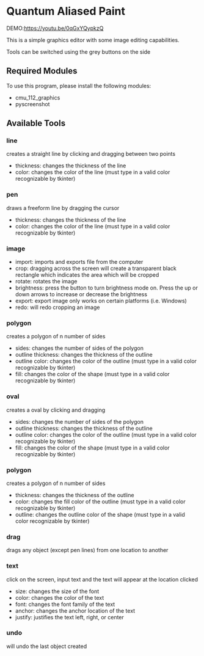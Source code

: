 # Quantum Aliased Paint

DEMO:https://youtu.be/0qGxYQypkzQ

This is a simple graphics editor with some image editing capabilities. 

Tools can be switched using the grey buttons on the side

## Required Modules

To use this program, please install the following modules:
* cmu_112_graphics
* pyscreenshot

## Available Tools

### line
creates a straight line by clicking and dragging between two points
* thickness: changes the thickness of the line
* color: changes the color of the line (must type in a valid color recognizable by tkinter)

### pen
draws a freeform line by dragging the cursor
* thickness: changes the thickness of the line
* color: changes the color of the line (must type in a valid color recognizable by tkinter)

### image
* import: imports and exports file from the computer
* crop: dragging across the screen will create a transparent black rectangle which indicates the area which will be cropped
* rotate: rotates the image 
* brightness: press the button to turn brightness mode on. Press the up or down arrows to increase or decrease the brightness
* export: export image only works on certain platforms (i.e. Windows)
* redo: will redo cropping an image

### polygon
creates a polygon of n number of sides
* sides: changes the number of sides of the polygon
* outline thickness: changes the thickness of the outline
* outline color: changes the color of the outline (must type in a valid color recognizable by tkinter)
* fill: changes the color of the shape (must type in a valid color recognizable by tkinter)

### oval
creates a oval by clicking and dragging
* sides: changes the number of sides of the polygon
* outline thickness: changes the thickness of the outline
* outline color: changes the color of the outline (must type in a valid color recognizable by tkinter)
* fill: changes the color of the shape (must type in a valid color recognizable by tkinter)

### polygon
creates a polygon of n number of sides
* thickness: changes the thickness of the outline
* color: changes the fill color of the outline (must type in a valid color recognizable by tkinter)
* outline: changes the outline color of the shape (must type in a valid color recognizable by tkinter)

### drag
drags any object (except pen lines) from one location to another

### text
click on the screen, input text and the text will appear at the location clicked
* size: changes the size of the font
* color: changes the color of the text
* font: changes the font family of the text
* anchor: changes the anchor location of the text
* justify: justifies the text left, right, or center

### undo
 will undo the last object created
